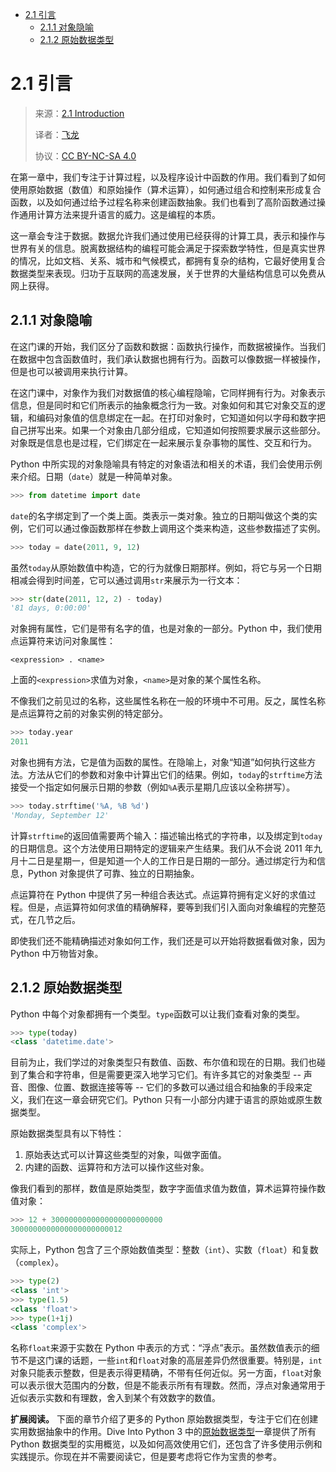 - [2.1 引言](#21-引言)
  - [2.1.1 对象隐喻](#211-对象隐喻)
  - [2.1.2 原始数据类型](#212-原始数据类型)

# 2.1 引言

> 来源：[2.1   Introduction](http://www-inst.eecs.berkeley.edu/~cs61a/sp12/book/objects.html#introduction)
>
> 译者：[飞龙](https://github.com/wizardforcel)
>
> 协议：[CC BY-NC-SA 4.0](http://creativecommons.org/licenses/by-nc-sa/4.0/)

在第一章中，我们专注于计算过程，以及程序设计中函数的作用。我们看到了如何使用原始数据（数值）和原始操作（算术运算），如何通过组合和控制来形成复合函数，以及如何通过给予过程名称来创建函数抽象。我们也看到了高阶函数通过操作通用计算方法来提升语言的威力。这是编程的本质。

这一章会专注于数据。数据允许我们通过使用已经获得的计算工具，表示和操作与世界有关的信息。脱离数据结构的编程可能会满足于探索数学特性，但是真实世界的情况，比如文档、关系、城市和气候模式，都拥有复杂的结构，它最好使用复合数据类型来表现。归功于互联网的高速发展，关于世界的大量结构信息可以免费从网上获得。

## 2.1.1 对象隐喻

在这门课的开始，我们区分了函数和数据：函数执行操作，而数据被操作。当我们在数据中包含函数值时，我们承认数据也拥有行为。函数可以像数据一样被操作，但是也可以被调用来执行计算。

在这门课中，对象作为我们对数据值的核心编程隐喻，它同样拥有行为。对象表示信息，但是同时和它们所表示的抽象概念行为一致。对象如何和其它对象交互的逻辑，和编码对象值的信息绑定在一起。在打印对象时，它知道如何以字母和数字把自己拼写出来。如果一个对象由几部分组成，它知道如何按照要求展示这些部分。对象既是信息也是过程，它们绑定在一起来展示复杂事物的属性、交互和行为。

Python 中所实现的对象隐喻具有特定的对象语法和相关的术语，我们会使用示例来介绍。日期（`date`）就是一种简单对象。

```py
>>> from datetime import date
```

`date`的名字绑定到了一个类上面。类表示一类对象。独立的日期叫做这个类的实例，它们可以通过像函数那样在参数上调用这个类来构造，这些参数描述了实例。

```py
>>> today = date(2011, 9, 12)
```

虽然`today`从原始数值中构造，它的行为就像日期那样。例如，将它与另一个日期相减会得到时间差，它可以通过调用`str`来展示为一行文本：

```py
>>> str(date(2011, 12, 2) - today)
'81 days, 0:00:00'
```

对象拥有属性，它们是带有名字的值，也是对象的一部分。Python 中，我们使用点运算符来访问对象属性：

```text
<expression> . <name>
```

上面的`<expression>`求值为对象，`<name>`是对象的某个属性名称。

不像我们之前见过的名称，这些属性名称在一般的环境中不可用。反之，属性名称是点运算符之前的对象实例的特定部分。

```py
>>> today.year
2011
```

对象也拥有方法，它是值为函数的属性。在隐喻上，对象“知道”如何执行这些方法。方法从它们的参数和对象中计算出它们的结果。例如，`today`的`strftime`方法接受一个指定如何展示日期的参数（例如`%A`表示星期几应该以全称拼写）。

```py
>>> today.strftime('%A, %B %d')
'Monday, September 12'
```

计算`strftime`的返回值需要两个输入：描述输出格式的字符串，以及绑定到`today`的日期信息。这个方法使用日期特定的逻辑来产生结果。我们从不会说 2011 年九月十二日是星期一，但是知道一个人的工作日是日期的一部分。通过绑定行为和信息，Python 对象提供了可靠、独立的日期抽象。

点运算符在 Python 中提供了另一种组合表达式。点运算符拥有定义好的求值过程。但是，点运算符如何求值的精确解释，要等到我们引入面向对象编程的完整范式，在几节之后。

即使我们还不能精确描述对象如何工作，我们还是可以开始将数据看做对象，因为 Python 中万物皆对象。

## 2.1.2 原始数据类型

Python 中每个对象都拥有一个类型。`type`函数可以让我们查看对象的类型。

```py
>>> type(today)
<class 'datetime.date'>
```

目前为止，我们学过的对象类型只有数值、函数、布尔值和现在的日期。我们也碰到了集合和字符串，但是需要更深入地学习它们。有许多其它的对象类型 -- 声音、图像、位置、数据连接等等 -- 它们的多数可以通过组合和抽象的手段来定义，我们在这一章会研究它们。Python 只有一小部分内建于语言的原始或原生数据类型。

原始数据类型具有以下特性：

1. 原始表达式可以计算这些类型的对象，叫做字面值。
2. 内建的函数、运算符和方法可以操作这些对象。

像我们看到的那样，数值是原始类型，数字字面值求值为数值，算术运算符操作数值对象：

```py
>>> 12 + 3000000000000000000000000
3000000000000000000000012
```

实际上，Python 包含了三个原始数值类型：整数（`int`）、实数（`float`）和复数（`complex`）。

```py
>>> type(2)
<class 'int'>
>>> type(1.5)
<class 'float'>
>>> type(1+1j)
<class 'complex'>
```

名称`float`来源于实数在 Python 中表示的方式：“浮点”表示。虽然数值表示的细节不是这门课的话题，一些`int`和`float`对象的高层差异仍然很重要。特别是，`int`对象只能表示整数，但是表示得更精确，不带有任何近似。另一方面，`float`对象可以表示很大范围内的分数，但是不能表示所有有理数。然而，浮点对象通常用于近似表示实数和有理数，舍入到某个有效数字的数值。

**扩展阅读。** 下面的章节介绍了更多的 Python 原始数据类型，专注于它们在创建实用数据抽象中的作用。Dive Into Python 3 中的[原始数据类型](http://diveintopython3.ep.io/native-datatypes.html)一章提供了所有 Python 数据类型的实用概览，以及如何高效使用它们，还包含了许多使用示例和实践提示。你现在并不需要阅读它，但是要考虑将它作为宝贵的参考。
